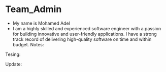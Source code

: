 # Team_Admin

- My name is Mohamed Adel
- I am a highly skilled and experienced software engineer with a passion for building innovative and user-friendly applications. I have a strong track record of delivering high-quality software on time and within budget.
Notes:

Tesing:

Update:

